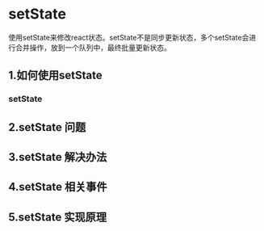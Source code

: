 # setState 
 使用setState来修改react状态。setState不是同步更新状态，多个setState会进行合并操作，放到一个队列中，最终批量更新状态。
## 1.如何使用setState


### setState
## 2.setState 问题

## 3.setState 解决办法

## 4.setState 相关事件


## 5.setState 实现原理



